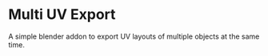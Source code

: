 # Multi UV Export

A simple blender addon to export UV layouts of multiple objects at the same time.
